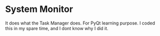 # System Monitor

It does what the Task Manager does. For PyQt learning purpose. I coded this in my spare time, and I dont know why I did it.


